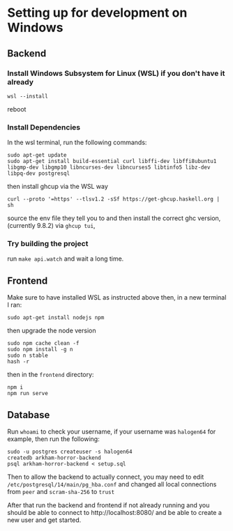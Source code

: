 # Setting up for development on Windows

## Backend

### Install Windows Subsystem for Linux (WSL) if you don't have it already

```
wsl --install
```

reboot

### Install Dependencies

In the wsl terminal, run the following commands:

```
sudo apt-get update
sudo apt-get install build-essential curl libffi-dev libffi8ubuntu1 libgmp-dev libgmp10 libncurses-dev libncurses5 libtinfo5 libz-dev libpq-dev postgresql
```


then install ghcup via the WSL way

```
curl --proto '=https' --tlsv1.2 -sSf https://get-ghcup.haskell.org | sh
```


source the env file they tell you to and then install the correct ghc version, (currently 9.8.2) via `ghcup tui`,


### Try building the project

run `make api.watch` and wait a long time.


## Frontend

Make sure to have installed WSL as instructed above then, in a new terminal I ran:

```
sudo apt-get install nodejs npm
```


then upgrade the node version

```
sudo npm cache clean -f
sudo npm install -g n
sudo n stable
hash -r
```

then in the `frontend` directory:

```
npm i
npm run serve
```

## Database

Run `whoami` to check your username, if your username was `halogen64` for example, then run the following:

```
sudo -u postgres createuser -s halogen64
createdb arkham-horror-backend
psql arkham-horror-backend < setup.sql
```


Then to allow the backend to actually connect, you may need to edit `/etc/postgresql/14/main/pg_hba.conf` and changed all local connections from `peer` and `scram-sha-256` to `trust`

After that run the backend and frontend if not already running and you should be able to connect to http://localhost:8080/ and be able to create a new user and get started.
